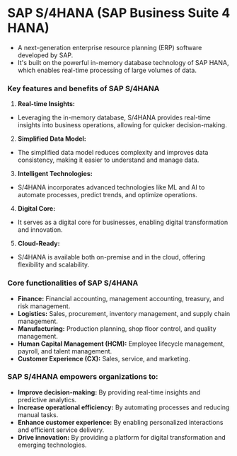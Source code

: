 # SAP S/4HANA (SAP Business Suite 4 HANA)
- A next-generation enterprise resource planning (ERP) software developed by SAP.
- It's built on the powerful in-memory database technology of SAP HANA, which enables real-time processing of large volumes of data. 

### Key features and benefits of SAP S/4HANA
1. **Real-time Insights:** 
- Leveraging the in-memory database, S/4HANA provides real-time insights into business operations, allowing for quicker decision-making.

2. **Simplified Data Model:** 
- The simplified data model reduces complexity and improves data consistency, making it easier to understand and manage data.

3. **Intelligent Technologies:**
- S/4HANA incorporates advanced technologies like ML and AI to automate processes, predict trends, and optimize operations.

4. **Digital Core:**
- It serves as a digital core for businesses, enabling digital transformation and innovation.

5. **Cloud-Ready:**
  * S/4HANA is available both on-premise and in the cloud, offering flexibility and scalability.

### Core functionalities of SAP S/4HANA
- **Finance:** Financial accounting, management accounting, treasury, and risk management.
- **Logistics:** Sales, procurement, inventory management, and supply chain management.
- **Manufacturing:** Production planning, shop floor control, and quality management.
- **Human Capital Management (HCM):** Employee lifecycle management, payroll, and talent management.
- **Customer Experience (CX):** Sales, service, and marketing.

### SAP S/4HANA empowers organizations to:
- **Improve decision-making:** By providing real-time insights and predictive analytics.
- **Increase operational efficiency:** By automating processes and reducing manual tasks.
- **Enhance customer experience:** By enabling personalized interactions and efficient service delivery.
- **Drive innovation:** By providing a platform for digital transformation and emerging technologies.
